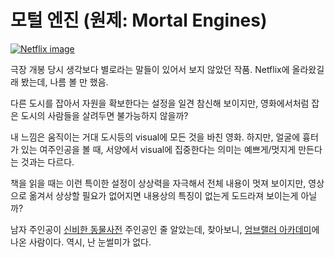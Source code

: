# 모털 엔진 (원제: Mortal Engines)

[![Netflix image][netflix_image_mortal_engines]][netflix_mortal_engines]

극장 개봉 당시 생각보다 별로라는 말들이 있어서 보지 않았던 작품. Netflix에 올라왔길래 봤는데, 나름 볼 만 했음.

다른 도시를 잡아서 자원을 확보한다는 설정을 일견 참신해 보이지만, 영화에서처럼 잡은 도시의 사람들을 살려두면 불가능하지 않을까?

내 느낌은 움직이는 거대 도시등의 visual에 모든 것을 바친 영화. 하지만, 얼굴에 흉터가 있는 여주인공을 볼 때, 서양에서 visual에 집중한다는 의미는 예쁘게/멋지게 만든다는 것과는 다르다.

책을 읽을 때는 이런 특이한 설정이 상상력을 자극해서 전체 내용이 멋져 보이지만, 영상으로 옮겨서 상상할 필요가 없어지면 내용상의 특징이 없는게 도드라져 보이는게 아닐까?

남자 주인공이 [신비한 동물사전][imdb_fantastic_beasts_and_where_to_find_them_2016] 주인공인 줄 알았는데, 찾아보니, [엄브랠러 아카데미][imdb_the_umbrella_academy]에 나온 사람이다. 역시, 난 눈썰미가 없다.

[netflix_image_mortal_engines]: <https://occ-0-294-2186.1.nflxso.net/dnm/api/v6/E8vDc_W8CLv7-yMQu8KMEC7Rrr8/AAAABYMBwMJ0jCcHjZfookNoM-LHUXLHsoYjzt9gcw_E7RdUVeLkg-3FHJod6IgwGuy3PymWOKBqYKWJxfBJt2UrWttf3emc.jpg?r=e24>
[netflix_mortal_engines]: <https://www.netflix.com/title/81002746> "Netflix: Mortal Engines"
[imdb_fantastic_beasts_and_where_to_find_them_2016]: <https://www.imdb.com/title/tt3183660/>
[imdb_the_umbrella_academy]: <https://www.imdb.com/title/tt1312171/>
